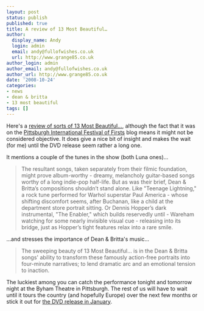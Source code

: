 ```yaml
---
layout: post
status: publish
published: true
title: A review of 13 Most Beautiful…
author:
  display_name: Andy
  login: admin
  email: andy@fullofwishes.co.uk
  url: http://www.grange85.co.uk
author_login: admin
author_email: andy@fullofwishes.co.uk
author_url: http://www.grange85.co.uk
date: '2008-10-24'
categories:
- news
- dean & britta
- 13 most beautiful
tags: []
---
```

<p>Here's a <a href="http://pifof.wordpress.com/2008/10/24/13-most-beautiful-songs-for-andy-warhols-screen-tests/">review of sorts of 13 Most Beautiful...</a>, although the fact that it was on the <a href="http://pifof.wordpress.com/2008/10/24/13-most-beautiful-songs-for-andy-warhols-screen-tests/">Pittsburgh International Festival of Firsts</a> blog means it might not be considered objective. It does give a nice bit of insight and makes the wait (for me) until the DVD release seem rather a long one.</p>
<p>It mentions a couple of the tunes in the show (both Luna ones)...</p>
<blockquote><p>The resultant songs, taken separately from their filmic foundation, might prove album-worthy - dreamy, melancholy guitar-based songs worthy of a long indie-pop half-life. But as was their brief, Dean & Britta’s compositions shouldn’t stand alone. Like "Teenage Lightning," a rock tune performed for Warhol superstar Paul America - whose shifting discomfort seems, after Buchanan, like a child at the department store portrait sitting. Or Dennis Hopper’s dark instrumental, "The Enabler," which builds reservedly until - Wareham watching for some nearly invisible visual cue - releasing into its bridge, just as Hopper’s tight features relax into a rare smile.</p></blockquote>
<p>...and stresses the importance of Dean & Britta's music...</p>
<blockquote><p>The sweeping beauty of 13 Most Beautiful… is in the Dean & Britta songs' ability to transform these famously action-free portraits into four-minute narratives; to lend dramatic arc and an emotional tension to inaction.</p></blockquote>
<p>The luckiest among you can catch the performance <span class="removed_link" title="http://www.pifof.org/events_13.shtml">tonight and tomorrow night at the Byham Theatre in Pittsburgh</span>. The rest of us will have to wait until it tours the country (and hopefully Europe) over the next few months or stick it out for <a href="/2008/10/22/plexifilm-take-pre-orders-for-13-most-beautiful-dvd/">the DVD release in January</a>.</p>
